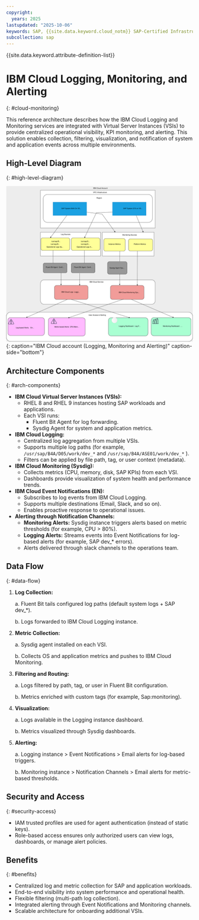 ```yaml
---
copyright:
  years: 2025
lastupdated: "2025-10-06"
keywords: SAP, {{site.data.keyword.cloud_notm}} SAP-Certified Infrastructure, {{site.data.keyword.ibm_cloud_sap}}, SAP Workloads, SLES, HADR
subcollection: sap
---
```


{{site.data.keyword.attribute-definition-list}}


# IBM Cloud Logging, Monitoring, and Alerting
{: #cloud-monitoring}

This reference architecture describes how the IBM Cloud Logging and Monitoring services are integrated with Virtual Server Instances (VSIs) to provide centralized operational visibility, KPI monitoring, and alerting. This solution enables collection, filtering, visualization, and notification of system and application events across multiple environments.

## High-Level Diagram
{: #high-level-diagram}

![Figure 1. IBM Cloud account (Logging, Monitoring and Alerting)](../../images/vpc-intel-vsi-high-level-diagram-mont.svg "IBM Cloud account (Logging, Monitoring and Alerting)"){: caption="IBM Cloud account (Logging, Monitoring and Alerting)" caption-side="bottom"}

## Architecture Components
{: #arch-components}

* **IBM Cloud Virtual Server Instances (VSIs):**
    * RHEL 8 and RHEL 9 instances hosting SAP workloads and applications.
    * Each VSI runs:
        * Fluent Bit Agent for log forwarding.
        * Sysdig Agent for system and application metrics.
* **IBM Cloud Logging:**
    * Centralized log aggregation from multiple VSIs.
    * Supports multiple log paths (for example, `/usr/sap/B4A/D05/work/dev_*` and `/usr/sap/B4A/ASE01/work/dev_*` ).
    * Filters can be applied by file path, tag, or user context (metadata).
* **IBM Cloud Monitoring (Sysdig):**
    * Collects metrics (CPU, memory, disk, SAP KPIs) from each VSI.
    * Dashboards provide visualization of system health and performance trends.
* **IBM Cloud Event Notifications (EN):**
    * Subscribes to log events from IBM Cloud Logging.
    * Supports multiple destinations (Email, Slack, and so on).
    * Enables proactive response to operational issues.
* **Alerting through Notification Channels:**
    * **Monitoring Alerts:** Sysdig instance triggers alerts based on metric thresholds (for example, CPU > 80%).
    * **Logging Alerts:** Streams events into Event Notifications for log-based alerts (for example, SAP dev_* errors).
    * Alerts delivered through slack channels to the operations team.

## Data Flow
{: #data-flow}

1. **Log Collection:**

    a. Fluent Bit tails configured log paths (default system logs + SAP dev_*).

    b. Logs forwarded to IBM Cloud Logging instance.

2. **Metric Collection:**

    a. Sysdig agent installed on each VSI.

    b. Collects OS and application metrics and pushes to IBM Cloud Monitoring.

3. **Filtering and Routing:**

    a. Logs filtered by path, tag, or user in Fluent Bit configuration.

    b. Metrics enriched with custom tags (for example, Sap:monitoring).

4. **Visualization:**

    a. Logs available in the Logging instance dashboard.

    b. Metrics visualized through Sysdig dashboards.

5. **Alerting:**

    a. Logging instance > Event Notifications > Email alerts for log-based triggers.

    b. Monitoring instance > Notification Channels > Email alerts for metric-based thresholds.

## Security and Access
{: #security-access}

* IAM trusted profiles are used for agent authentication (instead of static keys).
* Role-based access ensures only authorized users can view logs, dashboards, or manage alert policies.

## Benefits
{: #benefits}

* Centralized log and metric collection for SAP and application workloads.
* End-to-end visibility into system performance and operational health.
* Flexible filtering (multi-path log collection).
* Integrated alerting through Event Notifications and Monitoring channels.
* Scalable architecture for onboarding additional VSIs.
